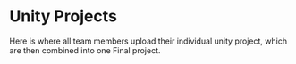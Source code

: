 # Unity Projects
Here is where all team members upload their individual unity project, which are then combined into one Final project.